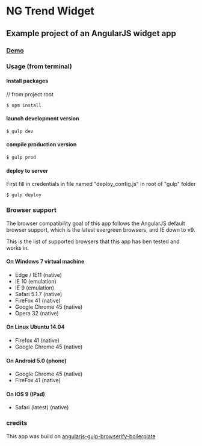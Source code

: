 # NG Trend Widget

## Example project of an AngularJS widget app

### [Demo](http://lyckron.github.io/ng-trend-widget/)


### Usage (from terminal)

#### Install packages
// from project root

```
$ npm install 
```

#### launch development version

```
$ gulp dev
```

#### compile production version

```
$ gulp prod
```

#### deploy to server

First fill in credentials in file named "deploy_config.js" in root of "gulp" folder

```
$ gulp deploy
```



### Browser support
The browser compatibility goal of this app follows the AngularJS default browser
support, which is the latest evergreen browsers, and IE down to v9.

This is the list of supported browsers that this app has ben tested and works in.

#### On Windows 7 virtual machine
* Edge / IE11 (native)
* IE 10 (emulation)
* IE 9 (emulation)
* Safari 5.1.7 (native)
* FireFox 41 (native)
* Google Chrome 45 (native)
* Opera 32 (native)

#### On Linux Ubuntu 14.04
* Firefox 41 (native)
* Google Chrome 45 (native)

#### On Android 5.0 (phone)
* Google Chrome 45 (native)
* FireFox 41 (native)

#### On IOS 9 (IPad)
* Safari (latest) (native)

### credits
This app was build on [angularjs-gulp-browserify-boilerplate](https://github.com/jakemmarsh/angularjs-gulp-browserify-boilerplate)


